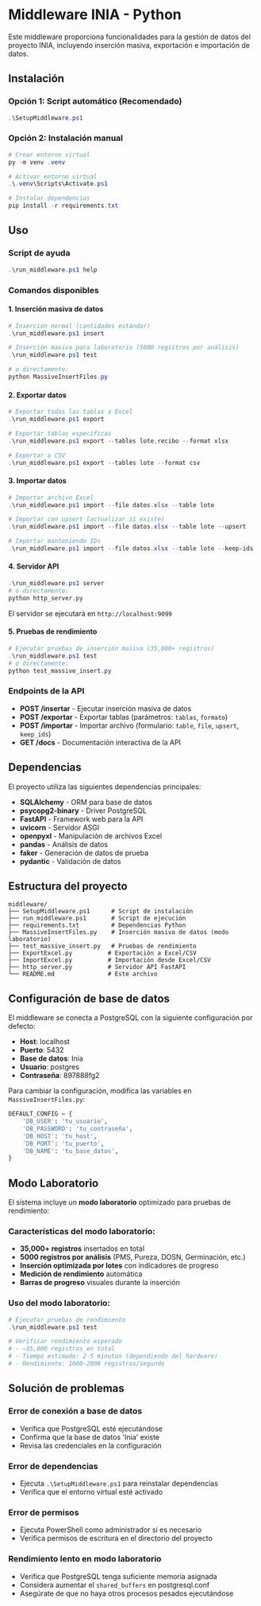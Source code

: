 # Middleware INIA - Python

Este middleware proporciona funcionalidades para la gestión de datos del proyecto INIA, incluyendo inserción masiva, exportación e importación de datos.

## Instalación

### Opción 1: Script automático (Recomendado)
```powershell
.\SetupMiddleware.ps1
```

### Opción 2: Instalación manual
```powershell
# Crear entorno virtual
py -m venv .venv

# Activar entorno virtual
.\.venv\Scripts\Activate.ps1

# Instalar dependencias
pip install -r requirements.txt
```

## Uso

### Script de ayuda
```powershell
.\run_middleware.ps1 help
```

### Comandos disponibles

#### 1. Inserción masiva de datos
```powershell
# Inserción normal (cantidades estándar)
.\run_middleware.ps1 insert

# Inserción masiva para laboratorio (5000 registros por análisis)
.\run_middleware.ps1 test

# o directamente:
python MassiveInsertFiles.py
```

#### 2. Exportar datos
```powershell
# Exportar todas las tablas a Excel
.\run_middleware.ps1 export

# Exportar tablas específicas
.\run_middleware.ps1 export --tables lote,recibo --format xlsx

# Exportar a CSV
.\run_middleware.ps1 export --tables lote --format csv
```

#### 3. Importar datos
```powershell
# Importar archivo Excel
.\run_middleware.ps1 import --file datos.xlsx --table lote

# Importar con upsert (actualizar si existe)
.\run_middleware.ps1 import --file datos.xlsx --table lote --upsert

# Importar manteniendo IDs
.\run_middleware.ps1 import --file datos.xlsx --table lote --keep-ids
```

#### 4. Servidor API
```powershell
.\run_middleware.ps1 server
# o directamente:
python http_server.py
```

El servidor se ejecutará en `http://localhost:9099`

#### 5. Pruebas de rendimiento
```powershell
# Ejecutar pruebas de inserción masiva (35,000+ registros)
.\run_middleware.ps1 test
# o directamente:
python test_massive_insert.py
```

### Endpoints de la API

- **POST /insertar** - Ejecutar inserción masiva de datos
- **POST /exportar** - Exportar tablas (parámetros: `tablas`, `formato`)
- **POST /importar** - Importar archivo (formulario: `table`, `file`, `upsert`, `keep_ids`)
- **GET /docs** - Documentación interactiva de la API

## Dependencias

El proyecto utiliza las siguientes dependencias principales:

- **SQLAlchemy** - ORM para base de datos
- **psycopg2-binary** - Driver PostgreSQL
- **FastAPI** - Framework web para la API
- **uvicorn** - Servidor ASGI
- **openpyxl** - Manipulación de archivos Excel
- **pandas** - Análisis de datos
- **faker** - Generación de datos de prueba
- **pydantic** - Validación de datos

## Estructura del proyecto

```
middleware/
├── SetupMiddleware.ps1      # Script de instalación
├── run_middleware.ps1       # Script de ejecución
├── requirements.txt         # Dependencias Python
├── MassiveInsertFiles.py    # Inserción masiva de datos (modo laboratorio)
├── test_massive_insert.py   # Pruebas de rendimiento
├── ExportExcel.py          # Exportación a Excel/CSV
├── ImportExcel.py          # Importación desde Excel/CSV
├── http_server.py          # Servidor API FastAPI
└── README.md               # Este archivo
```

## Configuración de base de datos

El middleware se conecta a PostgreSQL con la siguiente configuración por defecto:

- **Host**: localhost
- **Puerto**: 5432
- **Base de datos**: Inia
- **Usuario**: postgres
- **Contraseña**: 897888fg2

Para cambiar la configuración, modifica las variables en `MassiveInsertFiles.py`:

```python
DEFAULT_CONFIG = {
    'DB_USER': 'tu_usuario',
    'DB_PASSWORD': 'tu_contraseña',
    'DB_HOST': 'tu_host',
    'DB_PORT': 'tu_puerto',
    'DB_NAME': 'tu_base_datos',
}
```

## Modo Laboratorio

El sistema incluye un **modo laboratorio** optimizado para pruebas de rendimiento:

### Características del modo laboratorio:
- **35,000+ registros** insertados en total
- **5000 registros por análisis** (PMS, Pureza, DOSN, Germinación, etc.)
- **Inserción optimizada por lotes** con indicadores de progreso
- **Medición de rendimiento** automática
- **Barras de progreso** visuales durante la inserción

### Uso del modo laboratorio:
```powershell
# Ejecutar pruebas de rendimiento
.\run_middleware.ps1 test

# Verificar rendimiento esperado
# - ~35,000 registros en total
# - Tiempo estimado: 2-5 minutos (dependiendo del hardware)
# - Rendimiento: 1000-2000 registros/segundo
```

## Solución de problemas

### Error de conexión a base de datos
- Verifica que PostgreSQL esté ejecutándose
- Confirma que la base de datos 'Inia' existe
- Revisa las credenciales en la configuración

### Error de dependencias
- Ejecuta `.\SetupMiddleware.ps1` para reinstalar dependencias
- Verifica que el entorno virtual esté activado

### Error de permisos
- Ejecuta PowerShell como administrador si es necesario
- Verifica permisos de escritura en el directorio del proyecto

### Rendimiento lento en modo laboratorio
- Verifica que PostgreSQL tenga suficiente memoria asignada
- Considera aumentar el `shared_buffers` en postgresql.conf
- Asegúrate de que no haya otros procesos pesados ejecutándose
